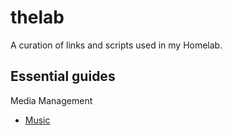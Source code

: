 # thelab
A curation of links and scripts used in my Homelab.

## Essential guides
Media Management
* [Music](https://github.com/rkscapul/thelab/blob/main/Music.md)
